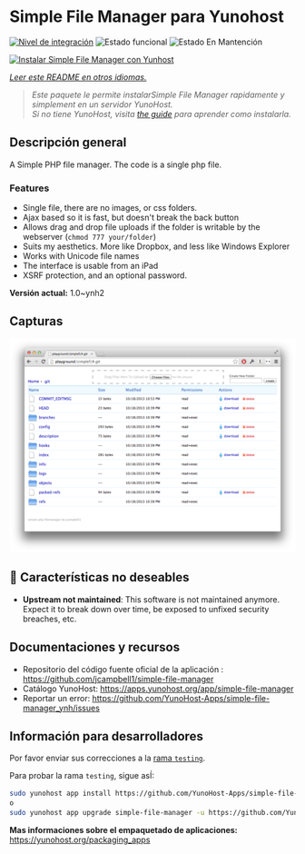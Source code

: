 <!--
Este archivo README esta generado automaticamente<https://github.com/YunoHost/apps/tree/master/tools/readme_generator>
No se debe editar a mano.
-->

# Simple File Manager para Yunohost

[![Nivel de integración](https://dash.yunohost.org/integration/simple-file-manager.svg)](https://ci-apps.yunohost.org/ci/apps/simple-file-manager/) ![Estado funcional](https://ci-apps.yunohost.org/ci/badges/simple-file-manager.status.svg) ![Estado En Mantención](https://ci-apps.yunohost.org/ci/badges/simple-file-manager.maintain.svg)

[![Instalar Simple File Manager con Yunhost](https://install-app.yunohost.org/install-with-yunohost.svg)](https://install-app.yunohost.org/?app=simple-file-manager)

*[Leer este README en otros idiomas.](./ALL_README.md)*

> *Este paquete le permite instalarSimple File Manager rapidamente y simplement en un servidor YunoHost.*  
> *Si no tiene YunoHost, visita [the guide](https://yunohost.org/install) para aprender como instalarla.*

## Descripción general

A Simple PHP file manager. The code is a single php file.  

### Features

- Single file, there are no images, or css folders.  
- Ajax based so it is fast, but doesn't break the back button
- Allows drag and drop file uploads if the folder is writable by the webserver (`chmod 777 your/folder`)
- Suits my aesthetics.  More like Dropbox, and less like Windows Explorer
- Works with Unicode file names
- The interface is usable from an iPad
- XSRF protection, and an optional password.

**Versión actual:** 1.0~ynh2

## Capturas

![Captura de Simple File Manager](./doc/screenshots/screenshot.png)

## :red_circle: Características no deseables

- **Upstream not maintained**: This software is not maintained anymore. Expect it to break down over time, be exposed to unfixed security breaches, etc.

## Documentaciones y recursos

- Repositorio del código fuente oficial de la aplicación : <https://github.com/jcampbell1/simple-file-manager>
- Catálogo YunoHost: <https://apps.yunohost.org/app/simple-file-manager>
- Reportar un error: <https://github.com/YunoHost-Apps/simple-file-manager_ynh/issues>

## Información para desarrolladores

Por favor enviar sus correcciones a la [rama `testing`](https://github.com/YunoHost-Apps/simple-file-manager_ynh/tree/testing).

Para probar la rama `testing`, sigue asÍ:

```bash
sudo yunohost app install https://github.com/YunoHost-Apps/simple-file-manager_ynh/tree/testing --debug
o
sudo yunohost app upgrade simple-file-manager -u https://github.com/YunoHost-Apps/simple-file-manager_ynh/tree/testing --debug
```

**Mas informaciones sobre el empaquetado de aplicaciones:** <https://yunohost.org/packaging_apps>
